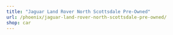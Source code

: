 ```yaml
---
title: "Jaguar Land Rover North Scottsdale Pre-Owned"
url: /phoenix/jaguar-land-rover-north-scottsdale-pre-owned/
shop: car
---
```

